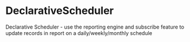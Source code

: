 # DeclarativeScheduler
Declarative Scheduler - use the reporting engine and subscribe feature to update records in report on a daily/weekly/monthly schedule
